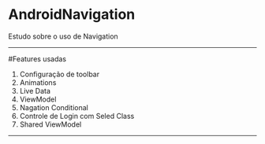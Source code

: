 # AndroidNavigation
Estudo sobre o uso de Navigation

************
#Features usadas

1. Configuração de toolbar
2. Animations
3. Live Data
4. ViewModel
5. Nagation Conditional
6. Controle de Login com Seled Class
7. Shared ViewModel

*************
